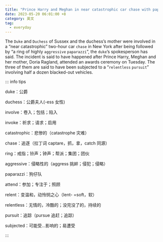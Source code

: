 ```yaml
---
title: "Prince Harry and Meghan in near catastrophic car chase with paparazzi"
date: 2023-05-20 06:01:00 +8
category: 英文
tag:
  - everyday
---
```


The `Duke` and `Duchess` of Sussex and the duchess’s mother were involved in a “near catastrophic” two-hour car `chase` in New York after being followed by “a ring of highly `aggressive` `paparazzi`”, the `duke`’s spokesperson has said. The incident is said to have happened after Prince Harry, Meghan and her mother, Doria Ragland, attended an awards ceremony on Tuesday. The three of them are said to have been subjected to a “`relentless` `pursuit`” involving half a dozen blacked-out vehicles.

::: info tips

duke：公爵

duchess：公爵夫人(-ess 女性)

involve：卷入；包括；陷入

invoke：祈求；请求；启用

catastrophic：悲惨的（catastrophe 灾难）

chase：追逐（拉丁词 captare，抓，拿，catch 同源）

ring：戒指；铃声；钟声；帮派；集团；团伙

aggressive：侵略性的（aggress 挑衅；侵犯；侵略）

paparazzi：狗仔队

attend：参加；专注于；照顾

relent：变温和，动怜悯之心（lent- =soft，软）

relentless：无情的，冷酷的；没完没了的，持续的

pursuit：追踪（pursue 追赶；追踪）

subjected：可能受...影响的；易遭受

:::
